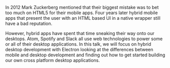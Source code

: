 In 2012 Mark Zuckerberg mentioned that their biggest mistake was to bet too much on HTML5 for their mobile apps. Four years later hybrid mobile apps that present the user with an HTML based UI in a native wrapper still have a bad reputation.
 
However, hybrid apps have spent that time sneaking their way onto our desktops. Atom, Spotify and Slack all use web technologies to power some or all of their desktop applications. In this talk, we will focus on hybrid desktop development with Electron looking at the differences between mobile and desktop development and finding out how to get started building our own cross platform desktop applications.